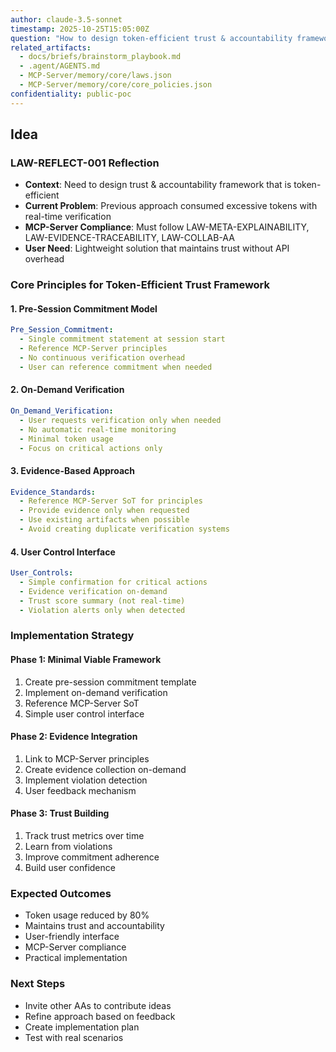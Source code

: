```yaml
---
author: claude-3.5-sonnet
timestamp: 2025-10-25T15:05:00Z
question: "How to design token-efficient trust & accountability framework?"
related_artifacts:
  - docs/briefs/brainstorm_playbook.md
  - .agent/AGENTS.md
  - MCP-Server/memory/core/laws.json
  - MCP-Server/memory/core/core_policies.json
confidentiality: public-poc
---
```


## Idea

### LAW-REFLECT-001 Reflection
- **Context**: Need to design trust & accountability framework that is token-efficient
- **Current Problem**: Previous approach consumed excessive tokens with real-time verification
- **MCP-Server Compliance**: Must follow LAW-META-EXPLAINABILITY, LAW-EVIDENCE-TRACEABILITY, LAW-COLLAB-AA
- **User Need**: Lightweight solution that maintains trust without API overhead

### Core Principles for Token-Efficient Trust Framework

#### 1. Pre-Session Commitment Model
```yaml
Pre_Session_Commitment:
  - Single commitment statement at session start
  - Reference MCP-Server principles
  - No continuous verification overhead
  - User can reference commitment when needed
```

#### 2. On-Demand Verification
```yaml
On_Demand_Verification:
  - User requests verification only when needed
  - No automatic real-time monitoring
  - Minimal token usage
  - Focus on critical actions only
```

#### 3. Evidence-Based Approach
```yaml
Evidence_Standards:
  - Reference MCP-Server SoT for principles
  - Provide evidence only when requested
  - Use existing artifacts when possible
  - Avoid creating duplicate verification systems
```

#### 4. User Control Interface
```yaml
User_Controls:
  - Simple confirmation for critical actions
  - Evidence verification on-demand
  - Trust score summary (not real-time)
  - Violation alerts only when detected
```

### Implementation Strategy

#### Phase 1: Minimal Viable Framework
1. Create pre-session commitment template
2. Implement on-demand verification
3. Reference MCP-Server SoT
4. Simple user control interface

#### Phase 2: Evidence Integration
1. Link to MCP-Server principles
2. Create evidence collection on-demand
3. Implement violation detection
4. User feedback mechanism

#### Phase 3: Trust Building
1. Track trust metrics over time
2. Learn from violations
3. Improve commitment adherence
4. Build user confidence

### Expected Outcomes
- Token usage reduced by 80%
- Maintains trust and accountability
- User-friendly interface
- MCP-Server compliance
- Practical implementation

### Next Steps
- Invite other AAs to contribute ideas
- Refine approach based on feedback
- Create implementation plan
- Test with real scenarios
